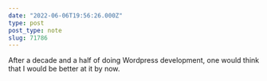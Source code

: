 ```yaml
---
date: "2022-06-06T19:56:26.000Z"
type: post 
post_type: note
slug: 71786
---
```

After a decade and a half of doing Wordpress development, one would think that I would be better at it by now.
